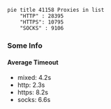 
```mermaid
pie title 41158 Proxies in list
    "HTTP" : 28395
    "HTTPS": 10795
    "SOCKS" : 9106
```

### Some Info
#### Average Timeout

- mixed: 4.2s
- http: 2.3s
- https: 8.2s
- socks: 6.6s